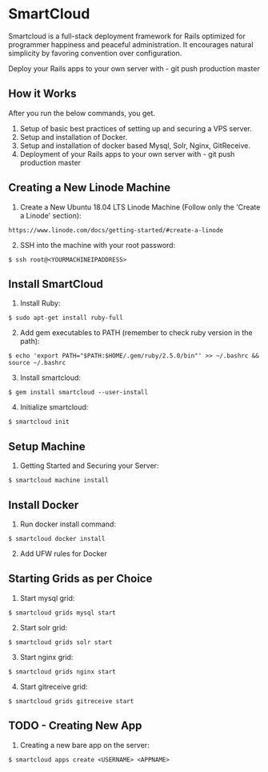 # SmartCloud
Smartcloud is a full-stack deployment framework for Rails optimized for programmer happiness and peaceful administration. It encourages natural simplicity by favoring convention over configuration.

Deploy your Rails apps to your own server with - git push production master

## How it Works

After you run the below commands, you get.
1. Setup of basic best practices of setting up and securing a VPS server.
2. Setup and installation of Docker.
3. Setup and installation of docker based Mysql, Solr, Nginx, GitReceive.
4. Deployment of your Rails apps to your own server with - git push production master

## Creating a New Linode Machine
1. Create a New Ubuntu 18.04 LTS Linode Machine (Follow only the 'Create a Linode' section):
```
https://www.linode.com/docs/getting-started/#create-a-linode
```
2. SSH into the machine with your root password:
```
$ ssh root@<YOURMACHINEIPADDRESS>
```

## Install SmartCloud
1. Install Ruby:
```
$ sudo apt-get install ruby-full
```
2. Add gem executables to PATH (remember to check ruby version in the path):
```
$ echo 'export PATH="$PATH:$HOME/.gem/ruby/2.5.0/bin"' >> ~/.bashrc && source ~/.bashrc
```
3. Install smartcloud:
```
$ gem install smartcloud --user-install
```
4. Initialize smartcloud:
```
$ smartcloud init
```

## Setup Machine
1. Getting Started and Securing your Server:
```
$ smartcloud machine install
```

## Install Docker
1. Run docker install command:
```
$ smartcloud docker install
```
2. Add UFW rules for Docker

## Starting Grids as per Choice
1. Start mysql grid:
```
$ smartcloud grids mysql start
```
2. Start solr grid:
```
$ smartcloud grids solr start
```
3. Start nginx grid:
```
$ smartcloud grids nginx start
```
4. Start gitreceive grid:
```
$ smartcloud grids gitreceive start
```

## TODO - Creating New App
1. Creating a new bare app on the server:
```
$ smartcloud apps create <USERNAME> <APPNAME>
```
